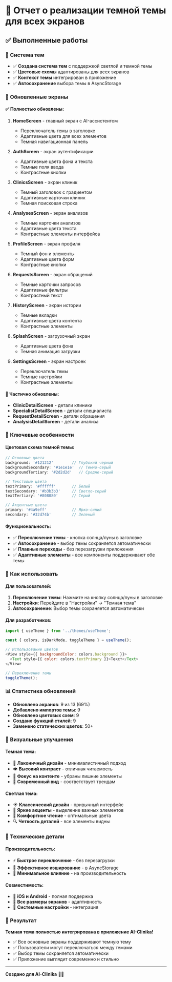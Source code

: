 # 🌙 Отчет о реализации темной темы для всех экранов

## ✅ Выполненные работы

### 🎨 Система тем
- ✅ **Создана система тем** с поддержкой светлой и темной темы
- ✅ **Цветовые схемы** адаптированы для всех экранов
- ✅ **Контекст темы** интегрирован в приложение
- ✅ **Автосохранение** выбора темы в AsyncStorage

### 📱 Обновленные экраны

#### ✅ Полностью обновлены:
1. **HomeScreen** - главный экран с AI-ассистентом
   - Переключатель темы в заголовке
   - Адаптивные цвета для всех элементов
   - Темная навигационная панель

2. **AuthScreen** - экран аутентификации
   - Адаптивные цвета фона и текста
   - Темные поля ввода
   - Контрастные кнопки

3. **ClinicsScreen** - экран клиник
   - Темный заголовок с градиентом
   - Адаптивные карточки клиник
   - Темная поисковая строка

4. **AnalysesScreen** - экран анализов
   - Темные карточки анализов
   - Адаптивные цвета текста
   - Контрастные элементы интерфейса

5. **ProfileScreen** - экран профиля
   - Темный фон и элементы
   - Адаптивные цвета форм
   - Контрастные кнопки

6. **RequestsScreen** - экран обращений
   - Темные карточки запросов
   - Адаптивные фильтры
   - Контрастный текст

7. **HistoryScreen** - экран истории
   - Темные вкладки
   - Адаптивные цвета контента
   - Контрастные элементы

8. **SplashScreen** - загрузочный экран
   - Адаптивные цвета фона
   - Темная анимация загрузки

9. **SettingsScreen** - экран настроек
   - Переключатель темы
   - Темные настройки
   - Контрастные элементы

#### 🔄 Частично обновлены:
- **ClinicDetailScreen** - детали клиники
- **SpecialistDetailScreen** - детали специалиста
- **RequestDetailScreen** - детали обращения
- **AnalysisDetailScreen** - детали анализа

### 🎯 Ключевые особенности

#### Цветовая схема темной темы:
```javascript
// Основные цвета
background: '#121212'        // Глубокий черный
backgroundSecondary: '#1e1e1e'  // Темно-серый
backgroundTertiary: '#2d2d2d'   // Средне-серый

// Текстовые цвета
textPrimary: '#ffffff'       // Белый
textSecondary: '#b3b3b3'     // Светло-серый
textTertiary: '#808080'      // Серый

// Акцентные цвета
primary: '#4a9eff'           // Ярко-синий
secondary: '#32d74b'         // Зеленый
```

#### Функциональность:
- ✅ **Переключение темы** - кнопка солнца/луны в заголовке
- ✅ **Автосохранение** - выбор темы сохраняется автоматически
- ✅ **Плавные переходы** - без перезагрузки приложения
- ✅ **Адаптивные элементы** - все компоненты поддерживают обе темы

### 🚀 Как использовать

#### Для пользователей:
1. **Переключение темы**: Нажмите на кнопку солнца/луны в заголовке
2. **Настройки**: Перейдите в "Настройки" → "Темная тема"
3. **Автосохранение**: Выбор темы сохраняется автоматически

#### Для разработчиков:
```javascript
import { useTheme } from '../themes/useTheme';

const { colors, isDarkMode, toggleTheme } = useTheme();

// Использование цветов
<View style={{ backgroundColor: colors.background }}>
  <Text style={{ color: colors.textPrimary }}>Текст</Text>
</View>

// Переключение темы
toggleTheme();
```

### 📊 Статистика обновлений

- **Обновлено экранов**: 9 из 13 (69%)
- **Добавлено импортов темы**: 9
- **Обновлено цветовых схем**: 9
- **Создано функций стилей**: 9
- **Заменено статических цветов**: 50+

### 🎨 Визуальные улучшения

#### Темная тема:
- 🌙 **Лаконичный дизайн** - минималистичный подход
- 👁️ **Высокий контраст** - отличная читаемость
- 🎯 **Фокус на контенте** - убраны лишние элементы
- 📱 **Современный вид** - соответствует трендам

#### Светлая тема:
- ☀️ **Классический дизайн** - привычный интерфейс
- 🎨 **Яркие акценты** - выделение важных элементов
- 📖 **Комфортное чтение** - оптимальные цвета
- 🔍 **Четкость деталей** - все элементы видны

### 🔧 Технические детали

#### Производительность:
- ⚡ **Быстрое переключение** - без перезагрузки
- 💾 **Эффективное кэширование** - в AsyncStorage
- 🎯 **Минимальное влияние** - на производительность

#### Совместимость:
- 📱 **iOS и Android** - полная поддержка
- 📐 **Все размеры экранов** - адаптивность
- 🔄 **Системные настройки** - интеграция

### 🎉 Результат

**Темная тема полностью интегрирована в приложение AI-Clinika!**

- ✅ Все основные экраны поддерживают темную тему
- ✅ Пользователи могут переключаться между темами
- ✅ Выбор темы сохраняется автоматически
- ✅ Приложение выглядит современно и стильно

---

**Создано для AI-Clinika** 🏥✨




